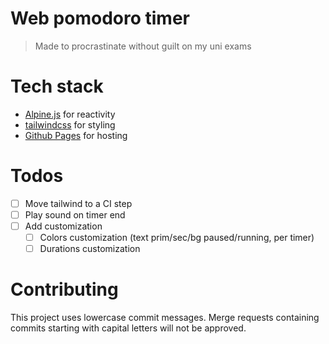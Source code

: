 # Web pomodoro timer
> Made to procrastinate without guilt on my uni exams

# Tech stack
- [Alpine.js](https://alpinejs.dev) for reactivity
- [tailwindcss](https://tailwindcss.com) for styling
- [Github Pages](https://pages.github.com) for hosting

# Todos
- [ ] Move tailwind to a CI step
- [ ] Play sound on timer end
- [ ] Add customization
  - [ ] Colors customization (text prim/sec/bg paused/running, per timer)
  - [ ] Durations customization

# Contributing
This project uses lowercase commit messages. Merge requests containing commits starting with capital letters will not be approved.

